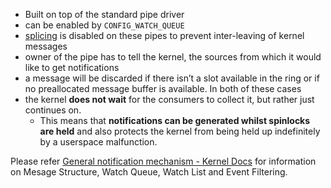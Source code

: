  - Built on top of the standard pipe driver  
 - can be enabled by `CONFIG_WATCH_QUEUE`  
 - [splicing](../../../output/Implementations/Pipes.md#Splice) is disabled on these pipes to prevent inter-leaving of kernel messages  
 - owner of the pipe has to tell the kernel, the sources from which it would like to get notifications  
 - a message will be discarded if there isn’t a slot available in the ring or if no preallocated message buffer is available. In both of these cases  
 - the kernel **does not wait** for the consumers to collect it, but rather just continues on.   
	 - This means that **notifications can be generated whilst spinlocks are held** and also protects the kernel from being held up indefinitely by a userspace malfunction.  
  
Please refer [General notification mechanism - Kernel Docs](https://docs.kernel.org/core-api/watch_queue.html) for information on Mesage Structure, Watch Queue, Watch List and Event Filtering.